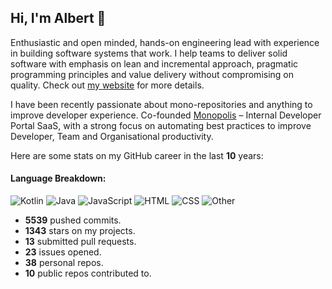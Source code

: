## Hi, I'm Albert 🙂 

Enthusiastic and open minded, hands-on engineering lead with experience in building software systems that work. I help teams to deliver solid software with emphasis on lean and incremental approach, pragmatic programming principles and value delivery without compromising on quality. Check out [my website](https://www.talk2duck.com) for more details.

I have been recently passionate about mono-repositories and anything to improve developer experience. Co-founded [Monopolis](https://monopolis.cloud) – Internal Developer Portal SaaS, with a strong focus on automating best practices to improve Developer, Team and Organisational productivity. 


Here are some stats on my GitHub career in the last **10** years:

#### Language Breakdown:

![Kotlin](https://img.shields.io/static/v1?style=flat-square&label=%E2%A0%80&color=555&labelColor=%23A97BFF&message=Kotlin%EF%B8%B140.2%25)
![Java](https://img.shields.io/static/v1?style=flat-square&label=%E2%A0%80&color=555&labelColor=%23b07219&message=Java%EF%B8%B132.4%25)
![JavaScript](https://img.shields.io/static/v1?style=flat-square&label=%E2%A0%80&color=555&labelColor=%23f1e05a&message=JavaScript%EF%B8%B114.2%25)
![HTML](https://img.shields.io/static/v1?style=flat-square&label=%E2%A0%80&color=555&labelColor=%23e34c26&message=HTML%EF%B8%B13.2%25)
![CSS](https://img.shields.io/static/v1?style=flat-square&label=%E2%A0%80&color=555&labelColor=%23563d7c&message=CSS%EF%B8%B12.9%25)
![Other](https://img.shields.io/static/v1?style=flat-square&label=%E2%A0%80&color=555&labelColor=%23ededed&message=Other%EF%B8%B16.7%25)

- **5539** pushed commits.
- **1343** stars on my projects.
- **13** submitted pull requests.
- **23** issues opened.
- **38** personal repos.
- **10** public repos contributed to.
